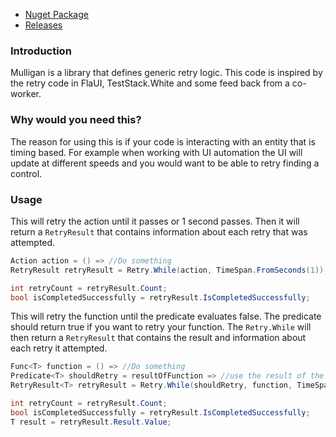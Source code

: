 - <a href="https://www.nuget.org/packages/Mulligan/2.0.0">Nuget Package</a>
- <a href="https://github.com/maxinfet/Mulligan/releases">Releases</a>

### Introduction
<p>Mulligan is a library that defines generic retry logic. This code is inspired by the retry code in FlaUI, TestStack.White and some feed back from a co-worker.</p>


### Why would you need this?
<p>The reason for using this is if your code is interacting with an entity that is timing based. For example when working with UI automation the UI will update at different speeds and you would want to be able to retry finding a control.</p>

### Usage
This will retry the action until it passes or 1 second passes. Then it will return a `RetryResult` that contains information about each retry that was attempted.
``` csharp
Action action = () => //Do something
RetryResult retryResult = Retry.While(action, TimeSpan.FromSeconds(1));

int retryCount = retryResult.Count;
bool isCompletedSuccessfully = retryResult.IsCompletedSuccessfully;
```

This will retry the function until the predicate evaluates false. The predicate should return true if you want to retry your function. The `Retry.While` will then return a `RetryResult` that contains the result and information about each retry it attempted.
```csharp
Func<T> function = () => //Do something
Predicate<T> shouldRetry = resultOfFunction => //use the result of the function to evaluate if you should retry
RetryResult<T> retryResult = Retry.While(shouldRetry, function, TimeSpan.FromSeconds(1));

int retryCount = retryResult.Count;
bool isCompletedSuccessfully = retryResult.IsCompletedSuccessfully;
T result = retryResult.Result.Value;
```
